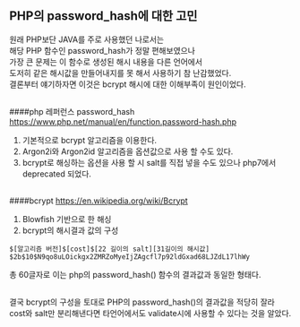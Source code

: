 ## PHP의 password_hash에 대한 고민
원래 PHP보단 JAVA를 주로 사용했던 나로서는 <br/>
해당 PHP 함수인 password_hash가 정말 편해보였으나<br/> 
가장 큰 문제는 이 함수로 생성된 해시 내용을 다른 언어에서 <br/>
도저히 같은 해시값을 만들어내지를 못 해서 사용하기 참 난감했었다. <br/>
결론부터 얘기하자면 이것은 bcrypt 해시에 대한 이해부족이 원인이었다.
##
####php 레퍼런스 password_hash
https://www.php.net/manual/en/function.password-hash.php
<br/>
1. 기본적으로 bcrypt 알고리즘을 이용한다.
2. Argon2i와 Argon2id 알고리즘을 옵션값으로 사용 할 수도 있다.
3. bcrypt로 해싱하는 옵션을 사용 할 시 salt를 직접 넣을 수도 있으나 php7에서 deprecated 되었다.
##
####bcrypt
https://en.wikipedia.org/wiki/Bcrypt
1. Blowfish 기반으로 한 해싱
2. bcrypt의 해시결과 값의 구성
```
$[알고리즘 버전]$[cost]$[22 길이의 salt][31길이의 해시값]
$2b$10$N9qo8uLOickgx2ZMRZoMyeIjZAgcfl7p92ldGxad68LJZdL17lhWy
```
총 60글자로 이는 php의 password_hash() 함수의 결과값과 동일한 형태다.
##
결국 bcrypt의 구성을 토대로 PHP의 password_hash()의 결과값을 적당히 잘라 <br/>
cost와 salt만 분리해낸다면 타언어에서도 validate시에 사용할 수 있다는 것을 알았다.
